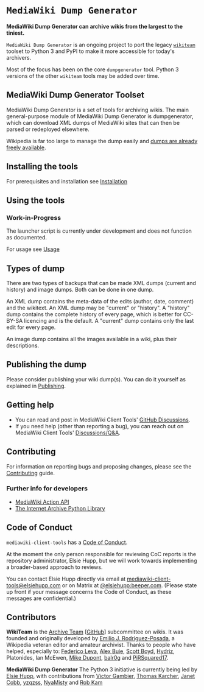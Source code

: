 # `MediaWiki Dump Generator`

**MediaWiki Dump Generator can archive wikis from the largest to the tiniest.**

`MediaWiki Dump Generator` is an ongoing project to port the legacy [`wikiteam`](https://github.com/WikiTeam/wikiteam) toolset to Python 3 and PyPI to make it more accessible for today's archivers.

Most of the focus has been on the core `dumpgenerator` tool. Python 3 versions of the other `wikiteam` tools may be added over time.

## MediaWiki Dump Generator Toolset

MediaWiki Dump Generator is a set of tools for archiving wikis. The main general-purpose module of MediaWiki Dump Generator is dumpgenerator, which can download XML dumps of MediaWiki sites that can then be parsed or redeployed elsewhere.

Wikipedia is far too large to manage the dump easily and [dumps are already freely available](https://en.wikipedia.org/wiki/Wikipedia:Database_download#Where_do_I_get_the_dumps?).

## Installing the tools

For prerequisites and installation see [Installation](./INSTALLATION.md)

## Using the tools

### Work-in-Progress
The launcher script is currently under development and does not function as documented.

For usage see [Usage](./USAGE.md)

## Types of dump

There are two types of backups that can be made XML dumps (current and history) and image dumps. Both can be done in one dump.

An XML dump contains the meta-data of the edits (author, date, comment) and the wikitext. An XML dump may be "current" or "history". A "history" dump contains the complete history of every page, which is better for CC-BY-SA licencing and is the default. A "current" dump contains only the last edit for every page.

An image dump contains all the images available in a wiki, plus their descriptions.

## Publishing the dump

Please consider publishing your wiki dump(s). You can do it yourself as explained in [Publishing](./PUBLISHING.md).

## Getting help

* You can read and post in MediaWiki Client Tools' [GitHub Discussions]( https://github.com/orgs/mediawiki-client-tools/discussions).
* If you need help (other than reporting a bug), you can reach out on MediaWiki Client Tools' [Discussions/Q&A](https://github.com/orgs/mediawiki-client-tools/discussions/categories/q-a).

## Contributing

For information on reporting bugs and proposing changes, please see the [Contributing](./CONTRIBUTING.md) guide.

### Further info for developers

* [MediaWiki Action API](https://www.mediawiki.org/wiki/API:Main_page)
* [The Internet Archive Python Library](https://archive.org/developers/internetarchive/)

## Code of Conduct

`mediawiki-client-tools` has a [Code of Conduct](./CODE_OF_CONDUCT.md).

At the moment the only person responsible for reviewing CoC reports is the repository administrator, Elsie Hupp, but we will work towards implementing a broader-based approach to reviews.

You can contact Elsie Hupp directly via email at [mediawiki-client-tools@elsiehupp.com](mailto:mediawiki-client-tools@elsiehupp.com) or on Matrix at [@elsiehupp:beeper.com](https://matrix.to/#/@elsiehupp:beeper.com). (Please state up front if your message concerns the Code of Conduct, as these messages are confidential.)

## Contributors

**WikiTeam** is the [Archive Team](http://www.archiveteam.org) [[GitHub](https://github.com/ArchiveTeam)] subcommittee on wikis.
It was founded and originally developed by [Emilio J. Rodríguez-Posada](https://github.com/emijrp), a Wikipedia veteran editor and amateur archivist. Thanks to people who have helped, especially to: [Federico Leva](https://github.com/nemobis), [Alex Buie](https://github.com/ab2525), [Scott Boyd](http://www.sdboyd56.com), [Hydriz](https://github.com/Hydriz), Platonides, Ian McEwen, [Mike Dupont](https://github.com/h4ck3rm1k3), [balr0g](https://github.com/balr0g) and [PiRSquared17](https://github.com/PiRSquared17).

**MediaWiki Dump Generator**
The Python 3 initiative is currently being led by [Elsie Hupp](https://github.com/elsiehupp), with contributions from [Victor Gambier](https://github.com/vgambier), [Thomas Karcher](https://github.com/t-karcher), [Janet Cobb](https://github.com/randomnetcat), [yzqzss](https://github.com/yzqzss), [NyaMisty](https://github.com/NyaMisty) and [Rob Kam](https://github.com/robkam)
